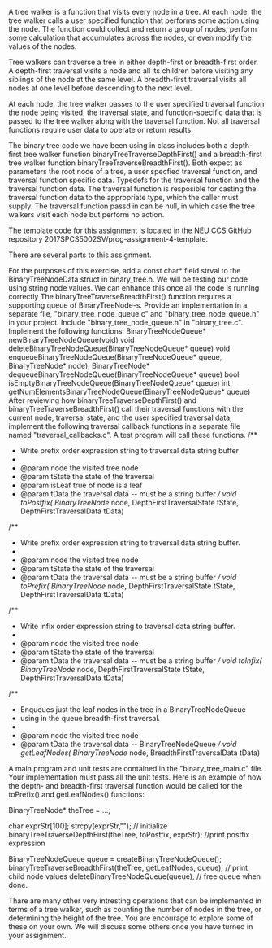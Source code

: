 A tree walker is a function that visits every node in a tree. At each node, the tree walker calls a user specified function that performs some action using the node. The function could collect and return a group of nodes, perform some calculation that accumulates across the nodes, or even modify the values of the nodes.

Tree walkers can traverse a tree in either depth-first or breadth-first order. A depth-first traversal visits a node and all its children before visiting any siblings of the node at the same level. A breadth-first traversal visits all nodes at one level before descending to the next level.

At each node, the tree walker passes to the user specified traversal function the node being visited, the traversal state, and function-specific data that is passed to the tree walker along with the traversal function. Not all traversal functions require user data to operate or return results.

The binary tree code we have been using in class includes both a depth-first tree walker function binaryTreeTraverseDepthFirst() and a breadth-first tree walker function binaryTreeTraverseBreadthFirst(). Both expect as parameters the root node of a tree, a user specfied traversal function, and traversal function specific data. Typedefs for the traversal function and the traversal function data. The traversal function is resposible for casting the traversal function data to the appropriate type, which the caller must supply. The traversal function passd in can be null, in which case the tree walkers visit each node but perform no action.

The template code for this assignment is located in the NEU CCS GitHub repository 2017SPCS5002SV/prog-assignment-4-template.

There are several parts to this assignment.

For the purposes of this exercise, add a const char* field strval to the BinaryTreeNodeData struct in binary_tree.h. We will be testing our code using string node values. We can enhance this once all the code is running correctly
The binaryTreeTraverseBreadthFirst() function requires a supporting queue of BinaryTreeNode-s. Provide an implementation in a separate file, "binary_tree_node_queue.c" and "binary_tree_node_queue.h" in your project. Include "binary_tree_node_queue.h" in "binary_tree.c". Implement the following functions:
BinaryTreeNodeQueue* newBinaryTreeNodeQueue(void)
void deleteBinaryTreeNodeQueue(BinaryTreeNodeQueue* queue)
void enqueueBinaryTreeNodeQueue(BinaryTreeNodeQueue* queue, BinaryTreeNode* node);
BinaryTreeNode* dequeueBinaryTreeNodeQueue(BinaryTreeNodeQueue* queue)
bool isEmptyBinaryTreeNodeQueue(BinaryTreeNodeQueue* queue)
int getNumElementsBinaryTreeNodeQueue(BinaryTreeNodeQueue* queue)
After reviewing how binaryTreeTraverseDepthFirst() and binaryTreeTraverseBreadthFirst() call their traversal functions with the current node, traversal state, and the user specified traversal data, implement the following traversal callback functions in a separate file named "traversal_callbacks.c". A test program will call these functions.
/**
 * Write prefix order expression string to traversal data string buffer
 *
 * @param node the visited tree node
 * @param tState the state of the traversal
 * @param isLeaf true of node is a leaf
 * @param tData the traversal data -- must be a string buffer
 */
void toPostfix(
     BinaryTreeNode* node,
     DepthFirstTraversalState tState,
     DepthFirstTraversalData tData)
                 
/**
 * Write prefix order expression string to traversal data string buffer.
 *
 * @param node the visited tree node
 * @param tState the state of the traversal
 * @param tData the traversal data -- must be a string buffer
 */
void toPrefix(
     BinaryTreeNode* node,
     DepthFirstTraversalState tState,
     DepthFirstTraversalData tData)
                 
/**
 * Write infix order expression string to traversal data string buffer.
 *
 * @param node the visited tree node
 * @param tState the state of the traversal
 * @param tData the traversal data -- must be a string buffer
 */
void toInfix(
     BinaryTreeNode* node,
     DepthFirstTraversalState tState,
     DepthFirstTraversalData tData)
                 
/**
 * Enqueues just the leaf nodes in the tree in a BinaryTreeNodeQueue
 * using in the queue breadth-first traversal.
 *
 * @param node the visited tree node
 * @param tData the traversal data -- BinaryTreeNodeQueue
 */
void getLeafNodes(
     BinaryTreeNode* node,
     BreadthFirstTraversalData tData)
                 
A main program and unit tests are contained in the "binary_tree_main.c" file. Your implementation must pass all the unit tests. Here is an example of how the depth- and breadth-first traversal function would be called for the toPrefix() and getLeafNodes() functions:

BinaryTreeNode* theTree = ...;

char exprStr[100]; 
strcpy(exprStr,""); // initialize
binaryTreeTraverseDepthFirst(theTree, toPostfix, exprStr);
//print postfix expression

BinaryTreeNodeQueue queue = createBinaryTreeNodeQueue();
binaryTreeTraverseBreadthFirst(theTree, getLeafNodes, queue);
// print child node values
deleteBinaryTreeNodeQueue(queue);  // free queue when done.
				      	   	 
Thare are many other very intresting operations that can be implemented in terms of a tree walker, such as counting the number of nodes in the tree, or determining the height of the tree. You are encourage to explore some of these on your own. We will discuss some others once you have turned in your assignment.